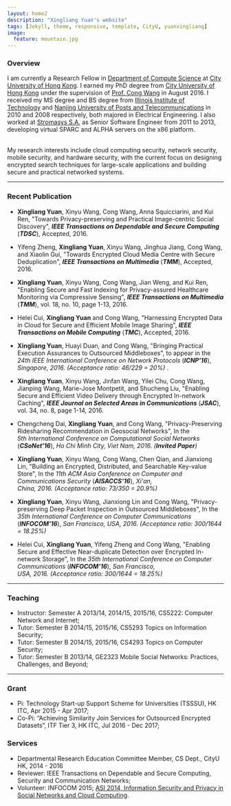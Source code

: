 ```yaml
---
layout: home2
description: "Xingliang Yuan's website"
tags: [Jekyll, theme, responsive, template, CityU, yuanxingliang]
image:
  feature: mountain.jpg
---
```


### Overview 
I am currently a Research Fellow in [Department of Compute Science](http://www.cs.cityu.edu.hk/) at [City University of Hong Kong](http://www.cityu.edu.hk/). I earned my PhD degree from [City University of Hong Kong](http://www.cityu.edu.hk/) under the supervision of [Prof. Cong Wang](http://www.cs.cityu.edu.hk/~congwang/) in August 2016. I received my MS degree and BS degree from [Illinois Institute of Technology](http://www.iit.edu/) and [Nanjing University of Posts and Telecommunications](http://www.njupt.edu.cn/) in 2010 and 2008 respectively, both majored in Electrical Engineering. I also worked at [Stromasys S.A.](http://www.stromasys.com/) as Senior Software Engineer from 2011 to 2013, developing virtual SPARC and ALPHA servers on the x86 platform. 

<br />
My research interests include cloud computing security, network security, mobile security, and hardware security, with the current focus on designing encrypted search techniques for large-scale applications and building secure and practical networked systems.

---

### Recent Publication

- **Xingliang Yuan**, Xinyu Wang, Cong Wang, Anna Squicciarini, and Kui Ren, "Towards Privacy-preserving and Practical Image-centric Social Discovery", **_IEEE Transactions on Dependable and Secure Computing_** (**_TDSC_**), Accepted, 2016.

- Yifeng Zheng, **Xingliang Yuan**, Xinyu Wang, Jinghua Jiang, Cong Wang, and Xiaolin Gui, "Towards Encrypted Cloud Media Centre with Secure Deduplication", **_IEEE Transactions on Multimedia_** (**_TMM_**), Accepted, 2016.

- **Xingliang Yuan**, Xinyu Wang, Cong Wang, Jian Weng, and Kui Ren, "Enabling Secure and Fast Indexing for Privacy-assured Healthcare Monitoring via Compressive Sensing", **_IEEE Transactions on Multimedia_** (**_TMM_**), vol. 18, no. 10, page 1-13, 2016.

- Helei Cui, **Xingliang Yuan** and Cong Wang, "Harnessing Encrypted Data in Cloud for Secure and Efficient Mobile Image Sharing", **_IEEE Transactions on Mobile Computing_** (**_TMC_**), Accepted, 2016.

- **Xingliang Yuan**, Huayi Duan, and Cong Wang, "Bringing Practical Execution Assurances to Outsourced Middleboxes", to appear in the _24th IEEE International Conference on Network Protocols_ (**_ICNP'16_**), _Singapore, 2016. (Acceptance ratio: 46/229 = 20%)_ .

- **Xingliang Yuan**, Xinyu Wang, Jinfan Wang, Yilei Chu, Cong Wang, Jianping Wang, Marie-Jose Montpetit, and Shucheng Liu, "Enabling Secure and Efficient Video Delivery through Encrypted In-network Caching", **_IEEE Journal on Selected Areas in Communications_** (**_JSAC_**), vol. 34, no. 8, page 1-14, 2016.

- Chengcheng Dai, **Xingliang Yuan**, and Cong Wang, "Privacy-Preserving Ridesharing Recommendation in Geosocial Networks", In the _5th International Conference on Computational Social Networks_ (**_CSoNet'16_**), _Ho Chi Minh City, Viet Nam, 2016. (**Invited Paper**)_

- **Xingliang Yuan**, Xinyu Wang, Cong Wang, Chen Qian, and Jianxiong Lin, "Building an Encrypted, Distributed, and Searchable Key-value Store", In the _11th ACM Asia Conference on Computer and Communications Security_ (**_AISACCS'16_**), _Xi'an, China, 2016. (Acceptance ratio: 73/350 = 20.9%)_

- **Xingliang Yuan**, Xinyu Wang, Jianxiong Lin and Cong Wang, "Privacy-preserving Deep Packet Inspection in Outsourced Middleboxes", In the _35th International Conference on Computer Communications_ (**_INFOCOM'16_**), _San Francisco, USA, 2016. (Acceptance ratio: 300/1644 = 18.25%)_

- Helei Cui, **Xingliang Yuan**, Yifeng Zheng and Cong Wang, "Enabling Secure and Effective Near-duplicate Detection over Encrypted In-network Storage", In the _35th International Conference on Computer Communications_ (**_INFOCOM'16_**), _San Francisco, USA, 2016. (Acceptance ratio: 300/1644 = 18.25%)_

---

### Teaching

- Instructor: Semester A 2013/14, 2014/15, 2015/16, CS5222: Computer Network and Internet;
- Tutor: Semester B 2014/15, 2015/16, CS5293 Topics on Information Security;
- Tutor: Semester B 2014/15, 2015/16, CS4293 Topics on Computer Security;
- Tutor: Semester B 2013/14, GE2323 Mobile Social Networks: Practices, Challenges, and Beyond;

---

### Grant

- Pi: Technology Start-up Support Scheme for Universities (TSSSU), HK ITC, Apr 2015 - Apr 2017;
- Co-Pi: “Achieving Similarity Join Services for Outsourced Encrypted Datasets”, ITF Tier 3, HK ITC, Jul 2016 - Dec 2017;

### Services

- Departmental Research Education Committee Member, CS Dept., CityU HK, 2014 - 2016
- Reviewer: IEEE Transactions on Dependable and Secure Computing, Security and Communication Networks;
- Volunteer: INFOCOM 2015; [ASI 2014, Information Security and Privacy in Social Networks and Cloud Computing](http://conference.cs.cityu.edu.hk/asi14/index.htm).
